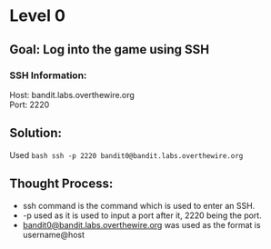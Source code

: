 # Level 0

## Goal: Log into the game using SSH

### SSH Information:

Host: bandit.labs.overthewire.org<br>
Port: 2220

## Solution:
Used ```bash ssh -p 2220 bandit0@bandit.labs.overthewire.org```

## Thought Process:
- ssh command is the command which is used to enter an SSH.
- -p used as it is used to input a port after it, 2220 being the port.
- bandit0@bandit.labs.overthewire.org was used as the format is username@host
